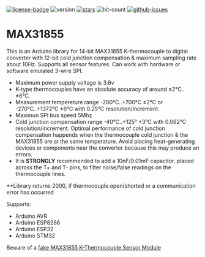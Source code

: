[![license-badge][]][license] ![version] [![stars][]][stargazers] ![hit-count] [![github-issues][]][issues]

# MAX31855
This is an Arduino library for 14-bit MAX31855 K-thermocouple to digital converter with 12-bit cold junction compensation & maximum sampling rate about 10Hz. Supports all sensor features. Can work with hardware or software emulated 3-wire SPI. 

- Maximum power supply voltage is 3.6v
- K-type thermocouples have an absolute accuracy of around ±2°C..±6°C.
- Measurement tempereture range -200°C..+700°C ±2°C or -270°C..+1372°C ±6°C
  with 0.25°C resolution/increment.
- Maximun SPI bus speed 5Mhz
- Cold junction compensation range -40°C..+125° ±3°C with 0.062°C resolution/increment.
  Optimal performance of cold junction compensation happends when the thermocouple cold junction
  & the MAX31855 are at the same temperature. Avoid placing heat-generating devices or components
  near the converter because this may produce an errors.
- It is **STRONGLY** recommended to add a 10nF/0.01mF capacitor, placed across
  the T+ and T- pins, to filter noise/false readings on the thermocouple lines.
  
**Library returns 2000, if thermocouple open/shorted or a communication error has occurred

Supports:

- Arduino AVR
- Arduino ESP8266
- Arduino ESP32
- Arduino STM32

Beware of a [fake MAX31855 K-Thermocouple Sensor Module](http://forum.arduino.cc/index.php?topic=526439.0)

[license-badge]: https://img.shields.io/badge/License-GPLv3-blue.svg
[license]:       https://choosealicense.com/licenses/gpl-3.0/
[version]:       https://img.shields.io/badge/Version-1.2.3-green.svg
[stars]:         https://img.shields.io/github/stars/enjoyneering/MAX31855.svg
[stargazers]:    https://github.com/enjoyneering/MAX31855/stargazers
[hit-count]:     https://hits.seeyoufarm.com/api/count/incr/badge.svg?url=https%3A%2F%2Fgithub.com%2Fenjoyneering%2FMAX31855&count_bg=%2379C83D&title_bg=%23555555&icon=&icon_color=%23E7E7E7&title=hits&edge_flat=false
[github-issues]: https://img.shields.io/github/issues/enjoyneering/MAX31855.svg
[issues]:        https://github.com/enjoyneering/MAX31855/issues/
